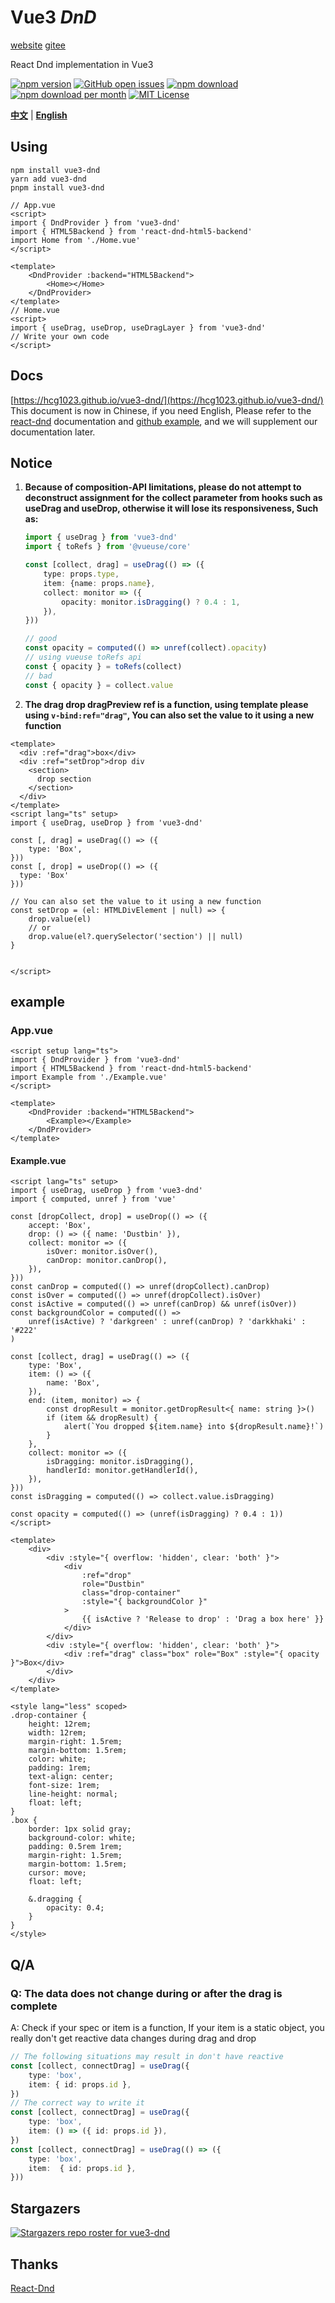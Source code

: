 # Vue3 _DnD_

[website](https://hcg1023.github.io/vue3-dnd/)
[gitee](https://haochenguang.gitee.io/vue3-dnd/)

React Dnd implementation in Vue3

[![npm version](https://img.shields.io/npm/v/vue3-dnd.svg?style=flat-square)](https://www.npmjs.com/package/vue3-dnd)
[![GitHub open issues](https://img.shields.io/github/issues/hcg1023/vue3-dnd.svg)](https://github.com/hcg1023/vue3-dnd/issues?q=is%3Aopen+is%3Aissue)
[![npm download](https://img.shields.io/npm/dt/vue3-dnd.svg?maxAge=30)](https://www.npmjs.com/package/vue3-dnd)
[![npm download per month](https://img.shields.io/npm/dm/vue3-dnd.svg?style=flat-square)](https://www.npmjs.com/package/vue3-dnd)
[![MIT License](https://img.shields.io/github/license/hcg1023/vue3-dnd.svg)](https://github.com/hcg1023/vue3-dnd/blob/main/LICENSE)

**[中文](README_ZH.md)** | **[English](README.md)**

## Using
```
npm install vue3-dnd
yarn add vue3-dnd
pnpm install vue3-dnd
```
```vue
// App.vue
<script>
import { DndProvider } from 'vue3-dnd'
import { HTML5Backend } from 'react-dnd-html5-backend'
import Home from './Home.vue'
</script>

<template>
    <DndProvider :backend="HTML5Backend">
        <Home></Home>
    </DndProvider>
</template>
// Home.vue
<script>
import { useDrag, useDrop, useDragLayer } from 'vue3-dnd'
// Write your own code
</script>
```

## Docs
[https://hcg1023.github.io/vue3-dnd/](https://hcg1023.github.io/vue3-dnd/)
This document is now in Chinese, if you need English, Please refer to the [react-dnd](https://react-dnd.github.io/react-dnd/docs/overview) documentation and [github example](https://github.com/hcg1023/vue3-dnd/tree/main/src/examples), and we will supplement our documentation later.

## Notice
1. **Because of composition-API limitations, please do not attempt to deconstruct assignment for the collect parameter from hooks such as useDrag and useDrop, otherwise it will lose its responsiveness, Such as:**

    ```ts
    import { useDrag } from 'vue3-dnd'
    import { toRefs } from '@vueuse/core'
    
    const [collect, drag] = useDrag(() => ({
        type: props.type,
        item: {name: props.name},
        collect: monitor => ({
            opacity: monitor.isDragging() ? 0.4 : 1,
        }),
    }))
    
    // good
    const opacity = computed(() => unref(collect).opacity)
    // using vueuse toRefs api
    const { opacity } = toRefs(collect)
    // bad
    const { opacity } = collect.value
    ```

2. **The drag drop dragPreview ref is a function, using template please using `v-bind:ref="drag"`, You can also set the value to it using a new function**
```vue
<template>
  <div :ref="drag">box</div>
  <div :ref="setDrop">drop div
    <section>
      drop section
    </section>
  </div>
</template>
<script lang="ts" setup>
import { useDrag, useDrop } from 'vue3-dnd'

const [, drag] = useDrag(() => ({
	type: 'Box',
}))
const [, drop] = useDrop(() => ({
  type: 'Box'
}))

// You can also set the value to it using a new function
const setDrop = (el: HTMLDivElement | null) => {
	drop.value(el)
    // or
	drop.value(el?.querySelector('section') || null)
}


</script>
```

## example
### App.vue
```vue
<script setup lang="ts">
import { DndProvider } from 'vue3-dnd'
import { HTML5Backend } from 'react-dnd-html5-backend'
import Example from './Example.vue'
</script>

<template>
    <DndProvider :backend="HTML5Backend">
        <Example></Example>
    </DndProvider>
</template>

```
#### Example.vue
```vue
<script lang="ts" setup>
import { useDrag, useDrop } from 'vue3-dnd'
import { computed, unref } from 'vue'

const [dropCollect, drop] = useDrop(() => ({
	accept: 'Box',
	drop: () => ({ name: 'Dustbin' }),
	collect: monitor => ({
		isOver: monitor.isOver(),
		canDrop: monitor.canDrop(),
	}),
}))
const canDrop = computed(() => unref(dropCollect).canDrop)
const isOver = computed(() => unref(dropCollect).isOver)
const isActive = computed(() => unref(canDrop) && unref(isOver))
const backgroundColor = computed(() =>
	unref(isActive) ? 'darkgreen' : unref(canDrop) ? 'darkkhaki' : '#222'
)

const [collect, drag] = useDrag(() => ({
	type: 'Box',
	item: () => ({
		name: 'Box',
	}),
	end: (item, monitor) => {
		const dropResult = monitor.getDropResult<{ name: string }>()
		if (item && dropResult) {
			alert(`You dropped ${item.name} into ${dropResult.name}!`)
		}
	},
	collect: monitor => ({
		isDragging: monitor.isDragging(),
		handlerId: monitor.getHandlerId(),
	}),
}))
const isDragging = computed(() => collect.value.isDragging)

const opacity = computed(() => (unref(isDragging) ? 0.4 : 1))
</script>

<template>
    <div>
        <div :style="{ overflow: 'hidden', clear: 'both' }">
            <div
                :ref="drop"
                role="Dustbin"
                class="drop-container"
                :style="{ backgroundColor }"
            >
                {{ isActive ? 'Release to drop' : 'Drag a box here' }}
            </div>
        </div>
        <div :style="{ overflow: 'hidden', clear: 'both' }">
            <div :ref="drag" class="box" role="Box" :style="{ opacity }">Box</div>
        </div>
    </div>
</template>

<style lang="less" scoped>
.drop-container {
    height: 12rem;
    width: 12rem;
    margin-right: 1.5rem;
    margin-bottom: 1.5rem;
    color: white;
    padding: 1rem;
    text-align: center;
    font-size: 1rem;
    line-height: normal;
    float: left;
}
.box {
    border: 1px solid gray;
    background-color: white;
    padding: 0.5rem 1rem;
    margin-right: 1.5rem;
    margin-bottom: 1.5rem;
    cursor: move;
    float: left;

    &.dragging {
        opacity: 0.4;
    }
}
</style>
```

## Q/A
### Q: The data does not change during or after the drag is complete

A: Check if your spec or item is a function, If your item is a static object, you really don't get reactive data changes during drag and drop

```ts
// The following situations may result in don't have reactive
const [collect, connectDrag] = useDrag({
	type: 'box',
	item: { id: props.id },
})
// The correct way to write it
const [collect, connectDrag] = useDrag({
	type: 'box',
	item: () => ({ id: props.id }),
})
const [collect, connectDrag] = useDrag(() => ({
	type: 'box',
	item:  { id: props.id },
}))
```

## Stargazers
[![Stargazers repo roster for vue3-dnd](https://reporoster.com/stars/hcg1023/vue3-dnd)](https://github.com/hcg1023/vue3-dnd/stargazers)

## Thanks

[React-Dnd](https://github.com/react-dnd/react-dnd)

